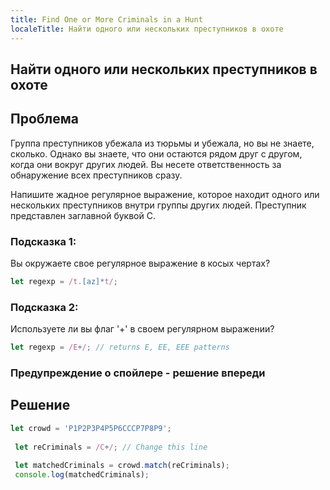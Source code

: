 ```yaml
---
title: Find One or More Criminals in a Hunt
localeTitle: Найти одного или нескольких преступников в охоте
---
```

## Найти одного или нескольких преступников в охоте

## Проблема

Группа преступников убежала из тюрьмы и убежала, но вы не знаете, сколько. Однако вы знаете, что они остаются рядом друг с другом, когда они вокруг других людей. Вы несете ответственность за обнаружение всех преступников сразу.

Напишите жадное регулярное выражение, которое находит одного или нескольких преступников внутри группы других людей. Преступник представлен заглавной буквой C.

### Подсказка 1:

Вы окружаете свое регулярное выражение в косых чертах?

```javascript
let regexp = /t.[az]*t/; 
```

### Подсказка 2:

Используете ли вы флаг '+' в своем регулярном выражении?

```javascript
let regexp = /E+/; // returns E, EE, EEE patterns 
```

### Предупреждение о спойлере - решение впереди

## Решение

```javascript
let crowd = 'P1P2P3P4P5P6CCCP7P8P9'; 
 
 let reCriminals = /C+/; // Change this line 
 
 let matchedCriminals = crowd.match(reCriminals); 
 console.log(matchedCriminals); 

```